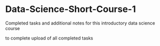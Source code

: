 # Data-Science-Short-Course-1
Completed tasks and additional notes for this introductory data science course

to complete upload of all completed tasks
